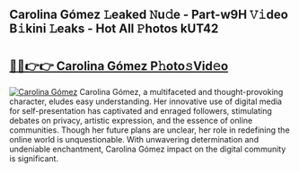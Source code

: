 ## Carolina Gómez 𝙻eaked 𝙽u𝚍e - Part-w9H 𝚅𝚒deo B𝚒kini 𝙻eaks - Hot All 𝙿hotos kUT42

# <h2><a href="http://ld0e059.urlbe.top/?page=Carolina+G%c3%b3mez">🔗🔗👉👉 Carolina Gómez P𝚑oto𝚜Vid𝚎o</a></h2>

[![Carolina Gómez](https://i.imgur.com/eBuTRDB.gif)](http://ld0e059.urlbe.top/?page=Carolina+G%c3%b3mez)
Carolina Gómez, a multifaceted and thought-provoking character, eludes easy understanding. Her innovative use of digital media for self-presentation has captivated and enraged followers, stimulating debates on privacy, artistic expression, and the essence of online communities. Though her future plans are unclear, her role in redefining the online world is unquestionable. With unwavering determination and undeniable enchantment, Carolina Gómez impact on the digital community is significant.
